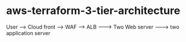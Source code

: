 # aws-terraform-3-tier-architecture
User --> Cloud front --> WAF --> ALB ---> Two Web server ---> two application server 


